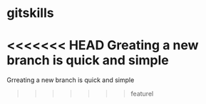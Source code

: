 # gitskills
<<<<<<< HEAD
Greating a new branch is quick and simple
=======
Grreating a new branch is quick and simple
>>>>>>> featurel
